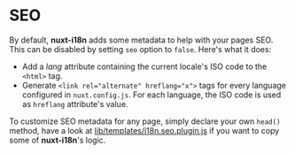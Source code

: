# SEO

By default, **nuxt-i18n** adds some metadata to help with your pages SEO. This can be disabled by setting `seo` option to `false`. Here's what it does:

* Add a _lang_ attribute containing the current locale's ISO code to the `<html>` tag.
* Generate `<link rel="alternate" hreflang="x">` tags for every language configured in `nuxt.config.js`. For each language, the ISO code is used as `hreflang` attribute's value.

To customize SEO metadata for any page, simply declare your own `head()` method, have a look at [lib/templates/i18n.seo.plugin.js](https://github.com/nuxt-community/nuxt-i18n/blob/master/lib/templates/i18n.seo.plugin.js) if you want to copy some of **nuxt-i18n**'s logic.

